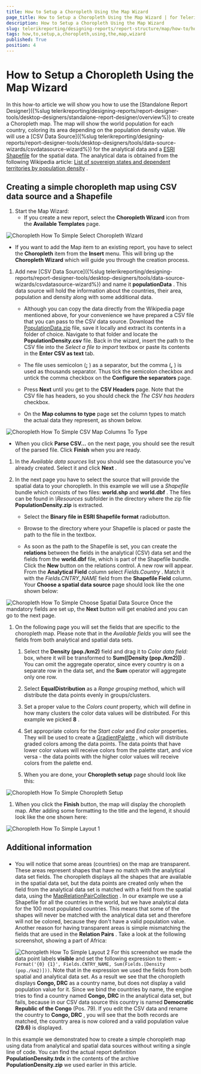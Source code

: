 ```yaml
---
title: How to Setup a Choropleth Using the Map Wizard
page_title: How to Setup a Choropleth Using the Map Wizard | for Telerik Reporting Documentation
description: How to Setup a Choropleth Using the Map Wizard
slug: telerikreporting/designing-reports/report-structure/map/how-to/how-to-setup-a-choropleth-using-the-map-wizard
tags: how,to,setup,a,choropleth,using,the,map,wizard
published: True
position: 4
---
```


# How to Setup a Choropleth Using the Map Wizard



In this how-to article we will show you how to use the [Standalone Report Designer]({%slug telerikreporting/designing-reports/report-designer-tools/desktop-designers/standalone-report-designer/overview%}) to         create a Choropleth map. The map will show the world population for each country, coloring its area depending on the population density value.         We will use a [CSV Data Source]({%slug telerikreporting/designing-reports/report-designer-tools/desktop-designers/tools/data-source-wizards/csvdatasource-wizard%}) for the analytical data and a          [ESRI Shapefile](http://en.wikipedia.org/wiki/Shapefile)          for the spatial data. The analytical data is obtained from the following Wikipedia article:          [List of sovereign states and dependent territories by population density](http://en.wikipedia.org/wiki/List_of_sovereign_states_and_dependent_territories_by_population_density) .        

## Creating a simple choropleth map using CSV data source and a Shapefile

1. Start the Map Wizard:
   + If you create a new report, select the __Choropleth Wizard__  icon from the __Available Templates__  page.                   

  ![Choropleth How To Simple Select Choropleth Wizard](images/Map/Choropleth/HowTo_SimpleChoropleth/Choropleth_HowToSimple_SelectChoroplethWizard.png)

   + If you want to add the Map item to an existing report, you have to select the __Choropleth__  item                   from the __Insert__  menu.                   This will bring up the __Choropleth Wizard__  which will guide you through the creation process.                 

1. Add new               [CSV Data Source]({%slug telerikreporting/designing-reports/report-designer-tools/desktop-designers/tools/data-source-wizards/csvdatasource-wizard%})               and name it __populationData__ . This data source will hold the information about the               countries, their area, population and density along with some additional data.             
   + Although you can copy the data directly from the Wikipedia page mentioned above, for your convenience we have prepared a CSV file                   that you can pass to the CSV data source.                 Download the                    [PopulationData.zip](https://github.com/telerik/reporting-docs/raw/master/knowledge-base/resources/PopulationDensity.zip)                    file, save it locally and extract its contents in a folder of choice. Navigate to that folder and locate the __PopulationDensity.csv__  file.                   Back in the wizard, insert the path to the CSV file into the *Select a file to import*  textbox or paste its contents in the                   __Enter CSV as text__  tab.                 

   + The file uses semicolon (__;__ ) as a separator, but the comma (__,__ ) is used as thousands separator.                   Thus tick the semicolon checkbox and untick the comma checkbox on the                   __Configure the separators__  page.                 

   + Press __Next__  until you get to the __CSV Headers__  page.                   Note that the CSV file has headers, so you should check the *The CSV has headers*  checkbox.                 

   + On the __Map columns to type__  page set the column types to match the actual data they represent, as shown below.                   

  ![Choropleth How To Simple CSV Map Columns To Type](images/Map/Choropleth/HowTo_SimpleChoropleth/Choropleth_HowToSimple_CSV_MapColumnsToType.png)

   + When you click __Parse CSV...__  on the next page, you should see the result of the parsed file.                 Click __Finish__  when you are ready.                 

1. In the *Available data sources*  list you should see the datasource you've already created.               Select it and click __Next__ .             

1. In the next page you have to select the source that will provide the spatial data to your choropleth. In this example we will use a               *Shapefile*  bundle which consists of two files: __world.shp__  and __world.dbf__ .               The files can be found in *\Resources*  subfolder in the directory where the zip file __PopulationDensity.zip__  is extracted.             
   + Select the __Binary file in ESRI Shapefile format__  radiobutton.                 

   + Browse to the directory where your Shapefile is placed or paste the path to the file in the textbox.                 

   + As soon as the path to the Shapefile is set, you can create the __relations__  between the fields in the                   analytical (CSV) data set and the fields from the __world.dbf__  file, which is part of the Shapefile bundle.                 Click the __New__  button on the relations control. A new row will appear. From the __Analytical Field__                    column select *Fields.Country* . Match it with the *Fields.CNTRY_NAME*  field                   from the __Shapefile Field__  column.                 
    Your __Choose a spatial data source__  page should look like the one shown below:               

  ![Choropleth How To Simple Choose Spatial Data Source](images/Map/Choropleth/HowTo_SimpleChoropleth/Choropleth_HowToSimple_ChooseSpatialDataSource.png)    Once the mandatory fields are set up, the __Next__  button will get enabled and you can go to the next page.             

1. On the following page you will set the fields that are specific to the choropleth map. Please note that in the *Available fields*                you will see the fields from both analytical and spatial data sets.             
   1. Select the __Density (pop./km2)__  field and drag it to *Color data field:*  box, where it will be transformed to                   __Sum([Density (pop./km2)])__ . You can omit the aggregate operator, since every country is on                   a separate row in the data set, and the __Sum__  operator will aggregate only one row.                 

   1. Select __EqualDistribution__  as a *Range grouping*  method, which will distribute the data points evenly in groups/clusters.                 

   1. Set a proper value to the *Colors count*  property, which will define in how many clusters the color data values                   will be distributed. For this example we picked __8__ .                 

   1. Set appropriate colors for the *Start color*  and *End color*  properties.                   They will be used to create a  [GradientPalette](/reporting/api/Telerik.Reporting.Drawing.GradientPalette) , which                   will distribute graded colors among the data points. The data points that have lower color values will receive colors from the palette                   start, and vice versa - the data points with the higher color values will receive colors from the palette end.                 

   1. When you are done, your __Choropleth setup__  page should look like this:                   

  ![Choropleth How To Simple Choropleth Setup](images/Map/Choropleth/HowTo_SimpleChoropleth/Choropleth_HowToSimple_ChoroplethSetup.png)

1. When you click the __Finish__  button, the map will display the choropleth map. After adding some formatting to the               title and the legend, it should look like the one shown here:               

  ![Choropleth How To Simple Layout 1](images/Map/Choropleth/HowTo_SimpleChoropleth/Choropleth_HowToSimple_Layout1.png)

## Additional information

###

* You will notice that some  areas (countries) on the map are transparent. These areas represent shapes that have no match with the analytical data set fields.                   The choropleth displays all the shapes that are available in the spatial data set, but the data points are created only when the field from the                   analytical data set is matched with a field from the spatial data, using the  [MapRelationPairCollection](/reporting/api/Telerik.Reporting.MapRelationPairCollection) .                     In our example we use a Shapefile for all the countries in the world, but we have analytical data for the 100 most populated countries. This means                   that some of the shapes will never be matched with the analytical data set and therefore will not be colored, because they don't have a valid                   population value.                     Another reason for having transparent areas is simple mismatching the fields that are used in the __Relation Pairs__ . Take a                   look at the following screenshot, showing a part of Africa:                   

  ![Choropleth How To Simple Layout 2](images/Map/Choropleth/HowTo_SimpleChoropleth/Choropleth_HowToSimple_Layout2.png)    For this screenshot we made the data point labels __visible__  and set the following expression to them:                   `= Format('{0} {1}', Fields.CNTRY_NAME, Sum(Fields.[Density (pop./km2)]))`.                   Note that in the expression we used the fields from both spatial and analytical data set. As a result we see that the choropleth displays                   __Congo, DRC__  as a country name, but does not display a valid population value for it.                   Since we bind the countries by name, the engine                   tries to find a country named __Congo, DRC__  in the analytical data set, but fails, because in our CSV data source this country                   is named __Democratic Republic of the Congo__  (Pos. 79). If you edit the CSV data and rename the country to                   __Congo, DRC__ , you will see that the both records are matched, the country area is now colored and a valid                   population value __(29.6)__  is displayed.                 

In this example we demonstrated how to create a simple choropleth map using data from analytical and spatial data sources                 without writing a single line of code. You can find the actual report definition __PopulationDensity.trdx__  in the contents of the archive __PopulationDensity.zip__  we used earlier in this article.               
